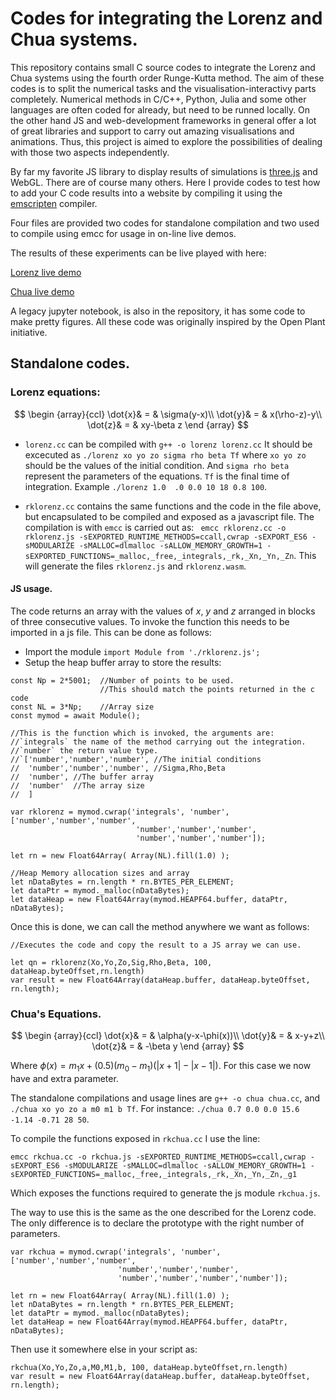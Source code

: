 # Codes for integrating the Lorenz and Chua systems.

This repository contains small C source codes to integrate the Lorenz and Chua systems using the fourth order Runge-Kutta method. The aim of these codes is to split the numerical tasks and the visualisation-interactivy parts completely. Numerical methods in C/C++, Python, Julia and some other languages are often coded for already, but need to be runned locally. On the other hand JS and web-development frameworks in general offer a lot of great libraries and support to carry out amazing visualisations and animations. Thus, this project is aimed to explore the possibilities of dealing with those two aspects independently.

By far my favorite JS library to display results of simulations is [three.js](https://threejs.org/) and WebGL. There are of course many others. Here I provide codes to test how to add your C code results into a website by compiling it using the [emscripten](https://emscripten.org/) compiler.

Four files are provided two codes for standalone compilation and two used to compile using emcc for usage in on-line live demos.

The results of these experiments can be live played with here:

[Lorenz live demo](https://calugo.github.io/Lorenz-Chua-WASM/Lorenz.html)


[Chua live demo](https://calugo.github.io/Lorenz-Chua-WASM/Chua.html)

A legacy jupyter notebook, is also in the repository, it has some code to make pretty figures. All these code was originally inspired by the Open Plant initiative. 


## Standalone codes.

### Lorenz equations:

$$
\begin {array}{ccl}
\dot{x}& = & \sigma(y-x)\\
\dot{y}& = & x(\rho-z)-y\\
\dot{z}& = & xy-\beta z
\end {array}
$$


* `lorenz.cc` can be compiled with `g++ -o lorenz lorenz.cc` It should be excecuted  as `./lorenz xo yo zo sigma rho beta Tf` where `xo yo zo` should be the values of the initial condition. And `sigma rho beta` represent the parameters of the equations. `Tf` is the final time of integration. Example `./lorenz 1.0  .0 0.0 10 18 0.8 100`.

* `rklorenz.cc` contains the same functions and the code in the file above, but encapsulated to be compiled and exposed as a javascript file. The compilation is with `emcc` is carried out as: 
` emcc rklorenz.cc -o rklorenz.js -sEXPORTED_RUNTIME_METHODS=ccall,cwrap -sEXPORT_ES6 -sMODULARIZE -sMALLOC=dlmalloc -sALLOW_MEMORY_GROWTH=1 -sEXPORTED_FUNCTIONS=_malloc,_free,_integrals,_rk,_Xn,_Yn,_Zn`. This will generate the files `rklorenz.js` and `rklorenz.wasm`. 

#### JS usage.

The code returns an array with the values of $x,$ $y$ and $z$ arranged in blocks of three consecutive values. To invoke the function this needs to be imported in a js file. This can be done as follows:

* Import the module `import Module from './rklorenz.js';`
* Setup the heap buffer array to store the results:

```
const Np = 2*5001;  //Number of points to be used. 
                    //This should match the points returned in the c code 
const NL = 3*Np;    //Array size
const mymod = await Module();

//This is the function which is invoked, the arguments are:
//`integrals` the name of the method carrying out the integration.
//`number` the return value type.
//`['number','number','number', //The initial conditions
//  'number','number','number', //Sigma,Rho,Beta
//  'number', //The buffer array
//  'number'  //The array size
//  ]

var rklorenz = mymod.cwrap('integrals', 'number', ['number','number','number',
						    'number','number','number',
						    'number','number','number']);

let rn = new Float64Array( Array(NL).fill(1.0) );

//Heap Memory allocation sizes and array
let nDataBytes = rn.length * rn.BYTES_PER_ELEMENT;
let dataPtr = mymod._malloc(nDataBytes);
let dataHeap = new Float64Array(mymod.HEAPF64.buffer, dataPtr, nDataBytes);
```

Once this is done, we can call the method anywhere we want as follows:

```
//Executes the code and copy the result to a JS array we can use.

let qn = rklorenz(Xo,Yo,Zo,Sig,Rho,Beta, 100, dataHeap.byteOffset,rn.length)
var result = new Float64Array(dataHeap.buffer, dataHeap.byteOffset, rn.length);				

```

### Chua's Equations.

$$
\begin {array}{ccl}
\dot{x}& = & \alpha(y-x-\phi(x))\\
\dot{y}& = & x-y+z\\
\dot{z}& = & -\beta y
\end {array}
$$

Where $\phi(x)=m_1x+(0.5)(m_0-m_1)( |x+1| - |x-1| )$. For this case we now have and extra parameter.

The standalone compilations and usage lines are  `g++ -o chua chua.cc`, and `./chua xo yo zo a m0 m1 b Tf`. For instance: `./chua 0.7 0.0 0.0 15.6 -1.14 -0.71 28 50`.

To compile the functions exposed in `rkchua.cc` I use the line: 

`emcc rkchua.cc -o rkchua.js -sEXPORTED_RUNTIME_METHODS=ccall,cwrap -sEXPORT_ES6 -sMODULARIZE -sMALLOC=dlmalloc -sALLOW_MEMORY_GROWTH=1 -sEXPORTED_FUNCTIONS=_malloc,_free,_integrals,_rk,_Xn,_Yn,_Zn,_g1 ` 

Which exposes the functions required to generate the js module `rkchua.js`.

The way to use this is the same as the one described for the Lorenz code. The only difference is to declare the prototype with the right number of parameters.

```
var rkchua = mymod.cwrap('integrals', 'number', ['number','number','number',
						'number','number','number',
						'number','number','number','number']);

let rn = new Float64Array( Array(NL).fill(1.0) );
let nDataBytes = rn.length * rn.BYTES_PER_ELEMENT;
let dataPtr = mymod._malloc(nDataBytes);
let dataHeap = new Float64Array(mymod.HEAPF64.buffer, dataPtr, nDataBytes);
```
Then use it somewhere else in your script as:

```
rkchua(Xo,Yo,Zo,a,M0,M1,b, 100, dataHeap.byteOffset,rn.length)
var result = new Float64Array(dataHeap.buffer, dataHeap.byteOffset, rn.length);
```


